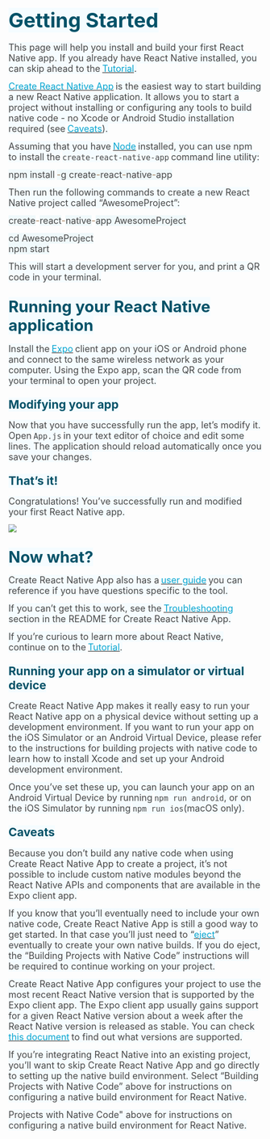 # <span style="color: rgb(2,82,104);background-color: rgb(245,252,255);font-size: 40px;">Getting Started</span>

<span style="color: rgb(72,72,72);background-color: rgb(245,252,255);font-size: 18px;">This page will help you install and build your first React Native app. If you already have React Native installed, you can skip ahead to the</span> [<span style="color: rgb(5,165,209);background-color: transparent;font-size: 18px;">Tutorial</span>](http://facebook.github.io/react-native/docs/tutorial.html)<span style="color: rgb(72,72,72);background-color: rgb(245,252,255);font-size: 18px;">.</span>

[<span style="color: rgb(5,165,209);background-color: transparent;font-size: 18px;">Create React Native App</span>](https://github.com/react-community/create-react-native-app) <span style="color: rgb(72,72,72);background-color: rgb(245,252,255);font-size: 18px;">is the easiest way to start building a new React Native application. It allows you to start a project without installing or configuring any tools to build native code - no Xcode or Android Studio installation required (see</span> [<span style="color: rgb(5,165,209);background-color: transparent;font-size: 18px;">Caveats</span>](http://facebook.github.io/react-native/docs/getting-started.html#caveats)<span style="color: rgb(72,72,72);background-color: rgb(245,252,255);font-size: 18px;">).</span>

<span style="color: rgb(72,72,72);background-color: rgb(245,252,255);font-size: 18px;">Assuming that you have</span> [<span style="color: rgb(5,165,209);background-color: transparent;font-size: 18px;">Node</span>](https://nodejs.org/en/download/) <span style="color: rgb(72,72,72);background-color: rgb(245,252,255);font-size: 18px;">installed, you can use npm to install the</span> <span style="color: rgb(72,72,72);background-color: rgb(245,252,255);font-size: 18px;">`create-react-native-app`</span> <span style="color: rgb(72,72,72);background-color: rgb(245,252,255);font-size: 18px;">command line utility:</span>

<span style="color: rgb(72,72,72);background-color: rgba(5,165,209,0.05);font-size: 18px;">npm install</span> <span style="color: rgb(166,127,89);background-color: rgba(5,165,209,0.05);font-size: 18px;">-</span><span style="color: rgb(72,72,72);background-color: rgba(5,165,209,0.05);font-size: 18px;">g create</span><span style="color: rgb(166,127,89);background-color: rgba(5,165,209,0.05);font-size: 18px;">-</span><span style="color: rgb(72,72,72);background-color: rgba(5,165,209,0.05);font-size: 18px;">react</span><span style="color: rgb(166,127,89);background-color: rgba(5,165,209,0.05);font-size: 18px;">-</span><span style="color: rgb(72,72,72);background-color: rgba(5,165,209,0.05);font-size: 18px;">native</span><span style="color: rgb(166,127,89);background-color: rgba(5,165,209,0.05);font-size: 18px;">-</span><span style="color: rgb(72,72,72);background-color: rgba(5,165,209,0.05);font-size: 18px;">app</span>

<span style="color: rgb(72,72,72);background-color: rgb(245,252,255);font-size: 18px;">Then run the following commands to create a new React Native project called “AwesomeProject”:</span>

<span style="color: rgb(72,72,72);background-color: rgba(5,165,209,0.05);font-size: 18px;">create</span><span style="color: rgb(166,127,89);background-color: rgba(255,255,255,0.498);font-size: 18px;">-</span><span style="color: rgb(72,72,72);background-color: rgba(5,165,209,0.05);font-size: 18px;">react</span><span style="color: rgb(166,127,89);background-color: rgba(255,255,255,0.498);font-size: 18px;">-</span><span style="color: rgb(72,72,72);background-color: rgba(5,165,209,0.05);font-size: 18px;">native</span><span style="color: rgb(166,127,89);background-color: rgba(255,255,255,0.498);font-size: 18px;">-</span><span style="color: rgb(72,72,72);background-color: rgba(5,165,209,0.05);font-size: 18px;">app AwesomeProject</span>

<span style="color: rgb(72,72,72);background-color: rgba(5,165,209,0.05);font-size: 18px;">cd AwesomeProject</span>  
<span style="color: rgb(72,72,72);background-color: rgba(5,165,209,0.05);font-size: 18px;">npm start</span>

<span style="color: rgb(72,72,72);background-color: rgb(245,252,255);font-size: 18px;">This will start a development server for you, and print a QR code in your terminal.</span>

## <span style="color: rgb(2,82,104);background-color: rgb(245,252,255);font-size: 31px;font-family: inherit;">Running your React Native application</span>

<span style="color: rgb(72,72,72);background-color: rgb(245,252,255);font-size: 18px;">Install the</span> [<span style="color: rgb(5,165,209);background-color: transparent;font-size: 18px;">Expo</span>](https://expo.io/) <span style="color: rgb(72,72,72);background-color: rgb(245,252,255);font-size: 18px;">client app on your iOS or Android phone and connect to the same wireless network as your computer. Using the Expo app, scan the QR code from your terminal to open your project.</span>

### <span style="color: rgb(2,82,104);background-color: rgb(245,252,255);font-size: 23px;font-family: inherit;">Modifying your app</span>

<span style="color: rgb(72,72,72);background-color: rgb(245,252,255);font-size: 18px;">Now that you have successfully run the app, let’s modify it. Open</span> <span style="color: rgb(72,72,72);background-color: rgb(245,252,255);font-size: 18px;">`App.js`</span> <span style="color: rgb(72,72,72);background-color: rgb(245,252,255);font-size: 18px;">in your text editor of choice and edit some lines. The application should reload automatically once you save your changes.</span>

### <span style="color: rgb(2,82,104);background-color: rgb(245,252,255);font-size: 23px;font-family: inherit;">That’s it!</span>

<span style="color: rgb(72,72,72);background-color: rgb(245,252,255);font-size: 18px;">Congratulations! You’ve successfully run and modified your first React Native app.</span>

![](http://facebook.github.io/react-native/img/react-native-congratulations.png)

## <span style="color: rgb(2,82,104);background-color: rgb(245,252,255);font-size: 31px;font-family: inherit;">Now what?</span>

<span style="color: rgb(72,72,72);background-color: rgb(245,252,255);font-size: 18px;">Create React Native App also has a</span> [<span style="color: rgb(5,165,209);background-color: transparent;font-size: 18px;">user guide</span>](https://github.com/react-community/create-react-native-app/blob/master/react-native-scripts/template/README.md) <span style="color: rgb(72,72,72);background-color: rgb(245,252,255);font-size: 18px;">you can reference if you have questions specific to the tool.</span>

<span style="color: rgb(72,72,72);background-color: rgb(245,252,255);font-size: 18px;">If you can’t get this to work, see the</span> [<span style="color: rgb(5,165,209);background-color: transparent;font-size: 18px;">Troubleshooting</span>](https://github.com/react-community/create-react-native-app/blob/master/react-native-scripts/template/README.md#troubleshooting) <span style="color: rgb(72,72,72);background-color: rgb(245,252,255);font-size: 18px;">section in the README for Create React Native App.</span>

<span style="color: rgb(72,72,72);background-color: rgb(245,252,255);font-size: 18px;">If you’re curious to learn more about React Native, continue on to the</span> [<span style="color: rgb(5,165,209);background-color: transparent;font-size: 18px;">Tutorial</span>](http://facebook.github.io/react-native/docs/tutorial.html)<span style="color: rgb(72,72,72);background-color: rgb(245,252,255);font-size: 18px;">.</span>

### <span style="color: rgb(2,82,104);background-color: rgb(245,252,255);font-size: 23px;font-family: inherit;">Running your app on a simulator or virtual device</span>

<span style="color: rgb(72,72,72);background-color: rgb(245,252,255);font-size: 18px;">Create React Native App makes it really easy to run your React Native app on a physical device without setting up a development environment. If you want to run your app on the iOS Simulator or an Android Virtual Device, please refer to the instructions for building projects with native code to learn how to install Xcode and set up your Android development environment.</span>

<span style="color: rgb(72,72,72);background-color: rgb(245,252,255);font-size: 18px;">Once you’ve set these up, you can launch your app on an Android Virtual Device by running</span> <span style="color: rgb(72,72,72);background-color: rgb(245,252,255);font-size: 18px;">`npm run android`, or on the iOS Simulator by running</span> <span style="color: rgb(72,72,72);background-color: rgb(245,252,255);font-size: 18px;">`npm run ios`(macOS only).</span>

### <span style="color: rgb(2,82,104);background-color: rgb(245,252,255);font-size: 23px;font-family: inherit;">Caveats</span>

<span style="color: rgb(72,72,72);background-color: rgb(245,252,255);font-size: 18px;">Because you don’t build any native code when using Create React Native App to create a project, it’s not possible to include custom native modules beyond the React Native APIs and components that are available in the Expo client app.</span>

<span style="color: rgb(72,72,72);background-color: rgb(245,252,255);font-size: 18px;">If you know that you’ll eventually need to include your own native code, Create React Native App is still a good way to get started. In that case you’ll just need to “</span>[<span style="color: rgb(5,165,209);background-color: transparent;font-size: 18px;">eject</span>](https://github.com/react-community/create-react-native-app/blob/master/react-native-scripts/template/README.md#ejecting-from-create-react-native-app)<span style="color: rgb(72,72,72);background-color: rgb(245,252,255);font-size: 18px;">” eventually to create your own native builds. If you do eject, the “Building Projects with Native Code” instructions will be required to continue working on your project.</span>

<span style="color: rgb(72,72,72);background-color: rgb(245,252,255);font-size: 18px;">Create React Native App configures your project to use the most recent React Native version that is supported by the Expo client app. The Expo client app usually gains support for a given React Native version about a week after the React Native version is released as stable. You can check</span> [<span style="color: rgb(5,165,209);background-color: transparent;font-size: 18px;">this document</span>](https://github.com/react-community/create-react-native-app/blob/master/VERSIONS.md) <span style="color: rgb(72,72,72);background-color: rgb(245,252,255);font-size: 18px;">to find out what versions are supported.</span>

<span style="color: rgb(72,72,72);background-color: rgb(245,252,255);font-size: 18px;">If you’re integrating React Native into an existing project, you’ll want to skip Create React Native App and go directly to setting up the native build environment. Select “Building Projects with Native Code” above for instructions on configuring a native build environment for React Native.</span>

<span style="color: rgb(72,72,72);background-color: rgb(245,252,255);font-size: 18px;">Projects with Native Code" above for instructions on configuring a native build environment for React Native.</span>